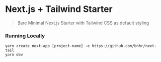 # Next.js + Tailwind Starter

> Bare Minimal Next.js Starter with Tailwind CSS as default styling

### Running Locally

```
yarn create next-app [project-name] -e https://github.com/bnhr/next-tail
yarn dev
```
